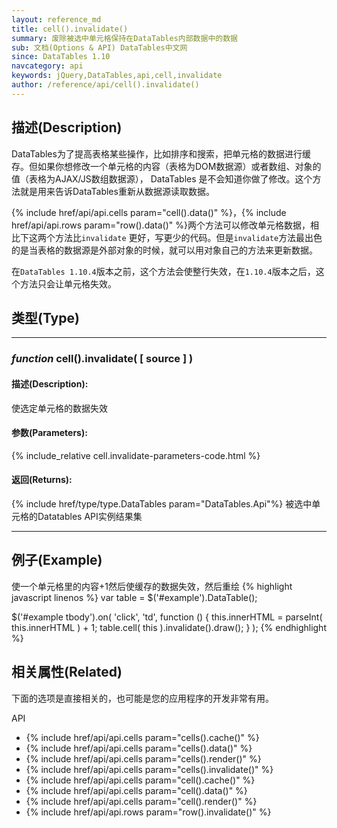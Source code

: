 ```yaml
---
layout: reference_md
title: cell().invalidate()
summary: 废除被选中单元格保持在DataTables内部数据中的数据
sub: 文档(Options & API) DataTables中文网
since: DataTables 1.10
navcategory: api
keywords: jQuery,DataTables,api,cell,invalidate
author: /reference/api/cell().invalidate()
---
```


## 描述(Description)
DataTables为了提高表格某些操作，比如排序和搜索，把单元格的数据进行缓存。但如果你想修改一个单元格的内容（表格为DOM数据源）或者数组、对象的值（表格为AJAX/JS数组数据源），
DataTables 是不会知道你做了修改。这个方法就是用来告诉DataTables重新从数据源读取数据。

{% include href/api/api.cells param="cell().data()" %}，{% include href/api/api.rows param="row().data()" %}两个方法可以修改单元格数据，相比下这两个方法比`invalidate`
更好，写更少的代码。但是`invalidate`方法最出色的是当表格的数据源是外部对象的时候，就可以用对象自己的方法来更新数据。

在`DataTables 1.10.4`版本之前，这个方法会使整行失效，在`1.10.4`版本之后，这个方法只会让单元格失效。


## 类型(Type)

---

### _function_ cell().invalidate( [ source ] )

#### 描述(Description):
使选定单元格的数据失效

#### 参数(Parameters):
{% include_relative cell.invalidate-parameters-code.html %}

#### 返回(Returns):
{% include href/type/type.DataTables param="DataTables.Api"%}
被选中单元格的Datatables API实例结果集

---

## 例子(Example)
使一个单元格里的内容+1然后使缓存的数据失效，然后重绘
{% highlight javascript linenos %}
var table = $('#example').DataTable();
 
$('#example tbody').on( 'click', 'td', function () {
    this.innerHTML = parseInt( this.innerHTML ) + 1;
    table.cell( this ).invalidate().draw();
} );
{% endhighlight %}



## 相关属性(Related)
下面的选项是直接相关的，也可能是您的应用程序的开发非常有用。

API

- {% include href/api/api.cells param="cells().cache()" %}
- {% include href/api/api.cells param="cells().data()" %}
- {% include href/api/api.cells param="cells().render()" %}
- {% include href/api/api.cells param="cells().invalidate()" %}
- {% include href/api/api.cells param="cell().cache()" %}
- {% include href/api/api.cells param="cell().data()" %}
- {% include href/api/api.cells param="cell().render()" %}
- {% include href/api/api.rows param="row().invalidate()" %}


